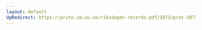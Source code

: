 ```yaml
---
layout: default
UpRedirect: https://pruto.im.uu.se/riksdagen-records-pdf/1873/prot-1873--ak--514/prot-1873--ak--514_025.pdf
---
```

